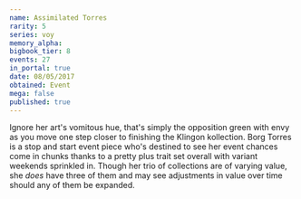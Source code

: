 ```yaml
---
name: Assimilated Torres
rarity: 5
series: voy
memory_alpha:
bigbook_tier: 8
events: 27
in_portal: true
date: 08/05/2017
obtained: Event
mega: false
published: true
---
```


Ignore her art's vomitous hue, that's simply the opposition green with envy as you move one step closer to finishing the Klingon kollection. Borg Torres is a stop and start event piece who's destined to see her event chances come in chunks thanks to a pretty plus trait set overall with variant weekends sprinkled in. Though her trio of collections are of varying value, she *does* have three of them and may see adjustments in value over time should any of them be expanded.
